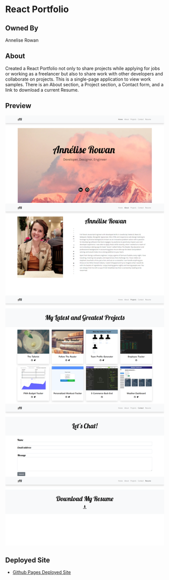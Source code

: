 # React Portfolio

## Owned By

Annelise Rowan

## About

Created a React Portfolio not only to share projects while applying for jobs or working as a freelancer but also to share work with other developers and collaborate on projects. This is a single-page application to view work samples. There is an About section, a Project section, a Contact form, and a link to download a current Resume. 

## Preview

![Home Page](./Assets/Home.png)
![About Page](./Assets/About.png)
![Projects Page](./Assets/Projects.png)
![Contact Page](./Assets/Contact.png)
![Resume Page](./Assets/Resume.png)

## Deployed Site

* [Github Pages Deployed Site](https://anneliserowan.github.io/react-portfolio/)
